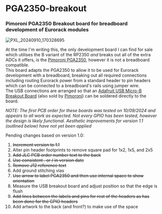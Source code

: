 # PGA2350-breakout
### Pimoroni PGA2350 Breakout board for breadboard development of Eurorack modules

![PXL_20240910_170328695](https://github.com/user-attachments/assets/0a13265c-7ed1-4494-a1c9-59230b055330)

At the time I'm writing this, the only development board I can find for sale which utilises the B variant of the RP2350 *and* breaks out all of the extra ADCs it offers, is the [Pimoroni PGA2350](https://shop.pimoroni.com/products/pga2350?variant=42092629229651), however it is not a breadboard compatible.  
This board adapts the PGA2350 to allow it to be used for Eurorack development with a breadboard, breaking out all required connections including routing Eurorack power from a standard header to pin headers which can be connected to a breadboard's rails using jumper wire.  
The USB connections are arranged so that an [Adafruit USB Micro-B Breakout Board](https://www.adafruit.com/product/1833) (also sold by [Pimoroni](https://shop.pimoroni.com/products/adafruit-usb-micro-b-breakout-board?variant=821196557)) can be soldered directly to the board.

*NOTE: The first PCB order for these boards was tested on 10/09/2024 and appears to all work as expected. Not every GPIO has been tested, however the design is likely functional. Aesthetic improvements for version 1.1 (outlined below) have not yet been applied*

Pending changes based on version 1.0:
1. ~~Increment version to 1.1~~
1. Alter pin header footprints to remove square pad for 1x2, 1x5, and 2x5
1. ~~Add JLC PCB order number text to the back~~
1. ~~Use consistent . or / in version date~~
1. ~~Remove J12 reference text~~
1. Add ground stitching vias
1. ~~Use arrow to label PGA2350 and then use internal space to show orientation~~
1. Measure the USB breakout board and adjust position so that the edge is flush
1. ~~Add lines between the labels and pins for rest of the headers as has been done for the GPIO headers~~
1. Add artwork to the back (and front?) to make use of the space
